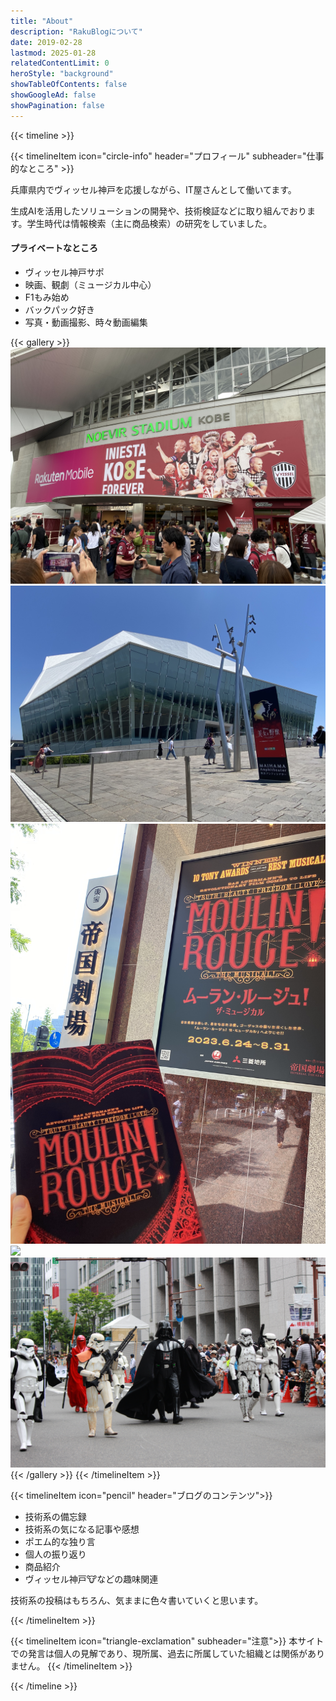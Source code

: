 ```yaml
---
title: "About"
description: "RakuBlogについて"
date: 2019-02-28
lastmod: 2025-01-28
relatedContentLimit: 0
heroStyle: "background"
showTableOfContents: false
showGoogleAd: false
showPagination: false
---
```


{{< timeline >}}

{{< timelineItem icon="circle-info" header="プロフィール" subheader="仕事的なところ" >}}


<p>兵庫県内でヴィッセル神戸を応援しながら、IT屋さんとして働いてます。</p>
<p>生成AIを活用したソリューションの開発や、技術検証などに取り組んでおります。学生時代は情報検索（主に商品検索）の研究をしていました。</p>

<h4>プライベートなところ</h4>

<ul>
    <li>ヴィッセル神戸サポ</li>
    <li>映画、観劇（ミュージカル中心）</li>
    <li>F1もみ始め</li>
    <li>バックパック好き</li>
    <li>写真・動画撮影、時々動画編集</li>
</ul>

{{< gallery >}}
  <img src="gallery-01.jpg" class="grid-w33" />
  <img src="gallery-02.jpg" class="grid-w33" />
  <img src="gallery-03.jpg" class="grid-w33" />
  <img src="gallery-04.jpg" class="grid-w33" />
  <img src="gallery-05.jpg" class="grid-w33" />
{{< /gallery >}}
{{< /timelineItem >}}

{{< timelineItem icon="pencil" header="ブログのコンテンツ">}}
<ul>
    <li>技術系の備忘録</li>
    <li>技術系の気になる記事や感想</li>
    <li>ポエム的な独り言</li>
    <li>個人の振り返り</li>
    <li>商品紹介</li>
    <li>ヴィッセル神戸🐮などの趣味関連</li>
</ul>

<p>技術系の投稿はもちろん、気ままに色々書いていくと思います。</p>

{{< /timelineItem >}}

{{< timelineItem icon="triangle-exclamation" subheader="注意">}}
本サイトでの発言は個人の見解であり、現所属、過去に所属していた組織とは関係がありません。
{{< /timelineItem >}}

{{< /timeline >}}
